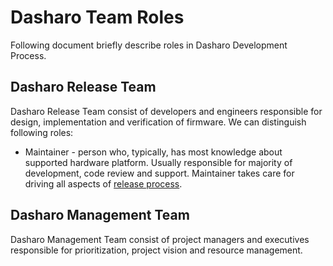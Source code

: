 # Dasharo Team Roles

Following document briefly describe roles in Dasharo Development Process.

## Dasharo Release Team

Dasharo Release Team consist of developers and engineers responsible for
design, implementation and verification of firmware. We can distinguish
following roles:

* Maintainer - person who, typically, has most knowledge about supported
  hardware platform. Usually responsible for majority of development, code
  review and support. Maintainer takes care for driving all aspects of [release
  process](standard-release-process.md).

## Dasharo Management Team

Dasharo Management Team consist of project managers and executives responsible
for prioritization, project vision and resource management.
